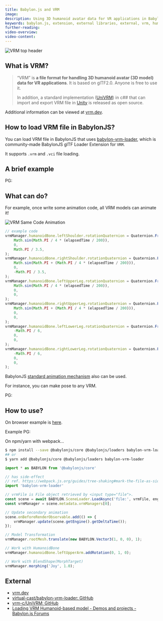 ```yaml
---
title: Babylon.js and VRM
image: 
description: Using 3D humanoid avatar data for VR applications in Babylon.js.
keywords: babylon.js, extension, external libraries, external, vrm, humanoid, vr
further-reading:
video-overview:
video-content:
---
```


![VRM top header](/img/resources/babylonjs_and_vrm/vrm_topheader.png)

## What is VRM?

> “VRM” is **a file format for handling 3D humanoid avatar (3D model) data for VR applications**. It is based on glTF2.0. Anyone is free to use it.
> 
> In addition, a standard implementation ([UniVRM](https://github.com/vrm-c/UniVRM)) in c## that can import and export VRM file in [Unity](https://unity3d.com/) is released as open source.

Additional information can be viewed at [vrm.dev](https://vrm.dev/en/).

## How to load VRM file in BabylonJS?

You can load VRM file in BabylonJS that uses [babylon-vrm-loader](https://github.com/virtual-cast/babylon-vrm-loader), which is community-made BabylonJS glTF Loader Extension for `VRM`.

It supports `.vrm` and `.vci` file loading.

## A brief example

PG: <Playground id="#K5W35Y" title="VRM" description="Example of loading a VRM file." image=""/>

## What can do?

For example, once write some animation code, all VRM models can animate it!

![VRM Same Code Animation](/img/resources/babylonjs_and_vrm/vrm-samecode-animation.gif)

```javascript
// example code
vrmManager.humanoidBone.leftShoulder.rotationQuaternion = Quaternion.FromEulerAngles(
    Math.sin(Math.PI / 4 * (elapsedTime / 200)),
    0,
    Math.PI / 3.5,
);
vrmManager.humanoidBone.rightShoulder.rotationQuaternion = Quaternion.FromEulerAngles(
    Math.sin(Math.PI + (Math.PI / 4 * (elapsedTime / 200))),
    0,
    -Math.PI / 3.5,
);
vrmManager.humanoidBone.leftUpperLeg.rotationQuaternion = Quaternion.FromEulerAngles(
    Math.sin(Math.PI / 4 * (elapsedTime / 200)),
    0,
    0,
);
vrmManager.humanoidBone.rightUpperLeg.rotationQuaternion = Quaternion.FromEulerAngles(
    Math.sin(Math.PI + (Math.PI / 4 * (elapsedTime / 200))),
    0,
    0,
);
vrmManager.humanoidBone.leftLowerLeg.rotationQuaternion = Quaternion.FromEulerAngles(
    -Math.PI / 6,
    0,
    0,
);
vrmManager.humanoidBone.rightLowerLeg.rotationQuaternion = Quaternion.FromEulerAngles(
    -Math.PI / 6,
    0,
    0,
);
```

BabylonJS [standard animation mechanism](/babylon101/animations) also can be used.

For instance, you can make pose to any VRM.

PG: <Playground id="#K5W35Y#8" title="VRM" description="Posing the VRM" image=""/>

## How to use?

On browser example is [here](https://codepen.io/anon/pen/zQXyxL?editors=1010).

Example PG: <Playground id="#K5W35Y" title="VRM" description="Example VRM" image=""/>

On npm/yarn with webpack...

```bash
$ npm install --save @babylonjs/core @babylonjs/loaders babylon-vrm-loader
## or
$ yarn add @babylonjs/core @babylonjs/loaders babylon-vrm-loader
```

```javascript
import * as BABYLON from '@babylonjs/core'

// has side-effect
// ref. https://webpack.js.org/guides/tree-shaking#mark-the-file-as-side-effect-free
import 'babylon-vrm-loader'

// vrmFile is File object retrieved by <input type="file">.
const scene = await BABYLON.SceneLoader.LoadAsync('file:', vrmFile, engine);
const vrmManager = scene.metadata.vrmManagers[0];

// Update secondary animation
scene.onBeforeRenderObservable.add(() => {
    vrmManager.update(scene.getEngine().getDeltaTime());
});

// Model Transformation
vrmManager.rootMesh.translate(new BABYLON.Vector3(1, 0, 0), 1);

// Work with HumanoidBone
vrmManager.humanoidBone.leftUpperArm.addRotation(0, 1, 0);

// Work with BlendShape(MorphTarget)
vrmManager.morphing('Joy', 1.0);
```

## External

* [vrm.dev](https://vrm.dev/en/)
* [virtual-cast/babylon-vrm-loader: GitHub](https://github.com/virtual-cast/babylon-vrm-loader)
* [vrm-c/UniVRM: GitHub](https://github.com/vrm-c/UniVRM)
* [Loading VRM Humanoid-based model - Demos and projects - Babylon.js Forums](https://forum.babylonjs.com/t/loading-vrm-humanoid-based-model/4980/8)